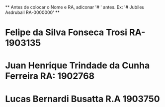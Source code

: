 ** Antes de colocar o Nome e RA, adiconar '# ' antes. Ex: '# Jubileu Asdruball RA-0000000' **
# Felipe da Silva Fonseca Trosi RA-1903135
# Juan Henrique Trindade da Cunha Ferreira RA: 1902768
# Lucas Bernardi Busatta R.A 1903750
